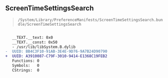## ScreenTimeSettingsSearch

> `/System/Library/PreferenceManifests/ScreenTimeSettingsSearch.bundle/ScreenTimeSettingsSearch`

```diff

   __TEXT.__text: 0x0
   __TEXT.__const: 0x50
   - /usr/lib/libSystem.B.dylib
-  UUID: BB4C3F10-91AB-3E4E-9D76-9A7B24D90790
+  UUID: A3910087-C79F-3010-9414-E1368C19FEB2
   Functions: 0
   Symbols:   0
   CStrings:  0

```
